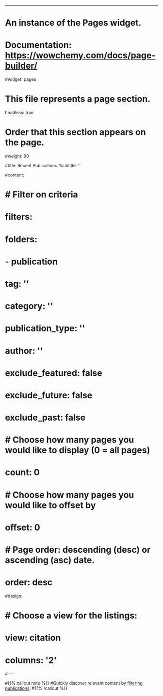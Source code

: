 ---
# An instance of the Pages widget.
# Documentation: https://wowchemy.com/docs/page-builder/
#widget: pages

# This file represents a page section.
headless: true



# Order that this section appears on the page.
#weight: 90

#title: Recent Publications
#subtitle: ''

#content:
#  # Filter on criteria
#  filters:
#    folders:
#      - publication
#    tag: ''
#    category: ''
#    publication_type: ''
#    author: ''
#    exclude_featured: false
#    exclude_future: false
#    exclude_past: false
#  # Choose how many pages you would like to display (0 = all pages)
#  count: 0
#  # Choose how many pages you would like to offset by
#  offset: 0
#  # Page order: descending (desc) or ascending (asc) date.
#  order: desc
#design:
#  # Choose a view for the listings:
#  view: citation
#  columns: '2'
#---

#{{% callout note %}}
#Quickly discover relevant content by [filtering publications](./publication/).
#{{% /callout %}}
